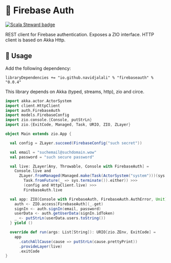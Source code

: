 # 🍉 Firebase Auth

[![Scala Steward badge](https://img.shields.io/badge/Scala_Steward-helping-blue.svg?style=flat&logo=data:image/png;base64,iVBORw0KGgoAAAANSUhEUgAAAA4AAAAQCAMAAAARSr4IAAAAVFBMVEUAAACHjojlOy5NWlrKzcYRKjGFjIbp293YycuLa3pYY2LSqql4f3pCUFTgSjNodYRmcXUsPD/NTTbjRS+2jomhgnzNc223cGvZS0HaSD0XLjbaSjElhIr+AAAAAXRSTlMAQObYZgAAAHlJREFUCNdNyosOwyAIhWHAQS1Vt7a77/3fcxxdmv0xwmckutAR1nkm4ggbyEcg/wWmlGLDAA3oL50xi6fk5ffZ3E2E3QfZDCcCN2YtbEWZt+Drc6u6rlqv7Uk0LdKqqr5rk2UCRXOk0vmQKGfc94nOJyQjouF9H/wCc9gECEYfONoAAAAASUVORK5CYII=)](https://scala-steward.org)

REST client for Firebase authentication. 
Exposes a ZIO interface. HTTP client is based on Akka Http.

## 🚀 Usage
Add the following dependency:

```
libraryDependencies += "io.github.navidjalali" % "firebaseauth" % "0.0.4"
```
This library depends on Akka (typed, streams, http), zio and circe.
```scala
import akka.actor.ActorSystem
import client.HttpClient
import auth.FirebaseAuth
import models.FirebaseConfig
import zio.console.{Console, putStrLn}
import zio.{ExitCode, Managed, Task, URIO, ZIO, ZLayer}

object Main extends zio.App {

  val config = ZLayer.succeed(FirebaseConfig("such secret"))

  val email = "suchemail@suchdomain.wow"
  val password = "such secure password"

  val live: ZLayer[Any, Throwable, Console with FirebaseAuth] =
    Console.live and
      ZLayer.fromManaged(Managed.make(Task(ActorSystem("system")))(sys =>
        Task.fromFuture(_ => sys.terminate()).either)) >>>
        (config and HttpClient.live) >>>
        FirebaseAuth.live

  val app: ZIO[Console with FirebaseAuth, FirebaseAuth.AuthError, Unit] = for {
    auth <- ZIO.access[FirebaseAuth](_.get)
    signIn <- auth.signIn(email, password)
    userData <- auth.getUserData(signIn.idToken)
    _ <- putStrLn(userData.users.toString())
  } yield ()

  override def run(args: List[String]): URIO[zio.ZEnv, ExitCode] =
    app
      .catchAllCause(cause => putStrLn(cause.prettyPrint))
      .provideLayer(live)
      .exitCode
}
```
